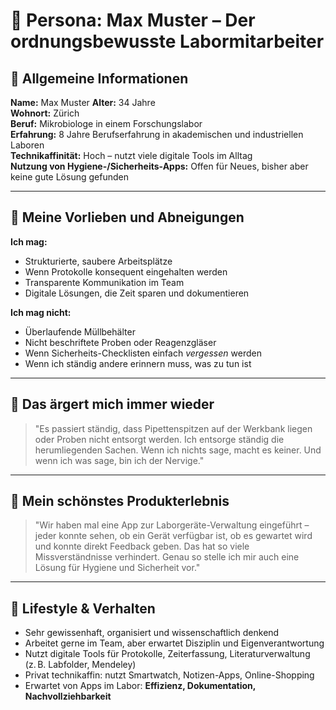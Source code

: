 # 👤 Persona: Max Muster – Der ordnungsbewusste Labormitarbeiter

## 📌 Allgemeine Informationen
**Name:** Max Muster 
**Alter:** 34 Jahre  
**Wohnort:** Zürich  
**Beruf:** Mikrobiologe in einem Forschungslabor  
**Erfahrung:** 8 Jahre Berufserfahrung in akademischen und industriellen Laboren  
**Technikaffinität:** Hoch – nutzt viele digitale Tools im Alltag  
**Nutzung von Hygiene-/Sicherheits-Apps:** Offen für Neues, bisher aber keine gute Lösung gefunden

---

## 💬 Meine Vorlieben und Abneigungen

**Ich mag:**
- Strukturierte, saubere Arbeitsplätze  
- Wenn Protokolle konsequent eingehalten werden  
- Transparente Kommunikation im Team  
- Digitale Lösungen, die Zeit sparen und dokumentieren

**Ich mag nicht:**
- Überlaufende Müllbehälter  
- Nicht beschriftete Proben oder Reagenzgläser  
- Wenn Sicherheits-Checklisten einfach *vergessen* werden  
- Wenn ich ständig andere erinnern muss, was zu tun ist

---

## 😤 Das ärgert mich immer wieder

> "Es passiert ständig, dass Pipettenspitzen auf der Werkbank liegen oder Proben nicht entsorgt werden. Ich entsorge ständig die herumliegenden Sachen. Wenn ich nichts sage, macht es keiner. Und wenn ich was sage, bin ich der Nervige."

---

## 🌟 Mein schönstes Produkterlebnis

> "Wir haben mal eine App zur Laborgeräte-Verwaltung eingeführt – jeder konnte sehen, ob ein Gerät verfügbar ist, ob es gewartet wird und konnte direkt Feedback geben. Das hat so viele Missverständnisse verhindert. Genau so stelle ich mir auch eine Lösung für Hygiene und Sicherheit vor."

---

## 🧬 Lifestyle & Verhalten

- Sehr gewissenhaft, organisiert und wissenschaftlich denkend  
- Arbeitet gerne im Team, aber erwartet Disziplin und Eigenverantwortung  
- Nutzt digitale Tools für Protokolle, Zeiterfassung, Literaturverwaltung (z. B. Labfolder, Mendeley)  
- Privat technikaffin: nutzt Smartwatch, Notizen-Apps, Online-Shopping  
- Erwartet von Apps im Labor: **Effizienz, Dokumentation, Nachvollziehbarkeit**